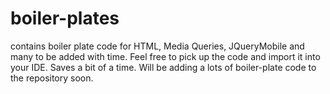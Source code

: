 boiler-plates
=============

contains boiler plate code for HTML, Media Queries, JQueryMobile and many to be added with time.
Feel free to pick up the code and import it into your IDE.
Saves a bit of a time.
Will be adding a lots of boiler-plate code to the repository soon.